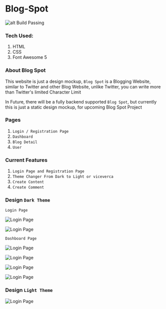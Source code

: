 # Blog-Spot

![alt Build Passing](https://github.com/khan-asfi-reza/Blog-Spot/workflows/Jekyll%20site%20CI/badge.svg)

### Tech Used:

1. HTML
2. CSS
4. Font Awesome 5


### About Blog Spot

This website is just a design mockup, `Blog Spot` is a Blogging Website, similar to Twitter and other Blog Website, unlike Twitter, you can write more than Twitter's limited Character Limit

In Future, there will be a fully backend supported `Blog Spot`, but currently this is just a static design mockup, for upcoming Blog Spot Project

### Pages
1. `Login / Registration Page`
2. `Dashboard`
3. `Blog Detail`
4. `User`

### Current Features

1. `Login Page and Registration Page`
2. `Theme Changer From Dark to Light or viceverca`
3. `Create Content`
4. `Create Comment`


### Design `Dark Theme`


`Login Page`

![Login Page](https://github.com/khan-asfi-reza/Blog-Spot/blob/master/design/LoginDark.JPG)

![Login Page](https://github.com/khan-asfi-reza/Blog-Spot/blob/master/design/RegDark.JPG)

`Dashboard Page`

![Login Page](https://github.com/khan-asfi-reza/Blog-Spot/blob/master/design/DashboardDark.JPG)

![Login Page](https://github.com/khan-asfi-reza/Blog-Spot/blob/master/design/BlogComment.JPG)

![Login Page](https://github.com/khan-asfi-reza/Blog-Spot/blob/master/design/Footer.JPG)

![Login Page](https://github.com/khan-asfi-reza/Blog-Spot/blob/master/design/UserProfileDark.JPG)


### Design `Light Theme`

![Login Page](https://github.com/khan-asfi-reza/Blog-Spot/blob/master/design/DashboardWhite.JPG)
